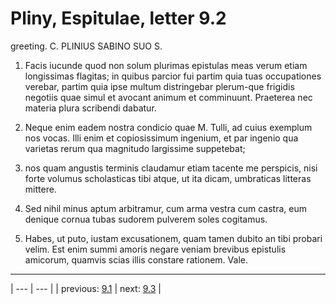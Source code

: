 # Pliny, Espitulae, letter 9.2

greeting. C. PLINIUS SABINO SUO S.



1. Facis iucunde quod non solum plurimas epistulas meas verum etiam longissimas flagitas; in quibus parcior fui partim quia tuas occupationes verebar, partim quia ipse multum distringebar plerum-que frigidis negotiis quae simul et avocant animum et comminuunt. Praeterea nec materia plura scribendi dabatur.



2. Neque enim eadem nostra condicio quae M. Tulli, ad cuius exemplum nos vocas. Illi enim et copiosissimum ingenium, et par ingenio qua varietas rerum qua magnitudo largissime suppetebat;



3. nos quam angustis terminis claudamur etiam tacente me perspicis, nisi forte volumus scholasticas tibi atque, ut ita dicam, umbraticas litteras mittere.



4. Sed nihil minus aptum arbitramur, cum arma vestra cum castra, eum denique cornua tubas sudorem pulverem soles cogitamus.



5. Habes, ut puto, iustam excusationem, quam tamen dubito an tibi probari velim. Est enim summi amoris negare veniam brevibus epistulis amicorum, quamvis scias illis constare rationem. Vale.



---

| --- | --- |
| previous: [9.1](../9.1/) | next: [9.3](../9.3/) |